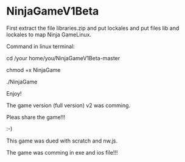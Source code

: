# NinjaGameV1Beta



First extract the file libraries.zip and put lockales and put files lib and lockales to map Ninja GameLinux.

Command in linux terminal:                                        
                                                                  
cd /your home/you/NinjaGameV1Beta-master         
                                                                  
chmod +x NinjaGame                                                
                                                                  
./NinjaGame                                                       
                                                                  


Enjoy!

The game version (full version) v2 was comming.

Pleas share the game!!!

:-)

This game was dued with scratch and nw.js.

The game was comming in exe and ios file!!!
